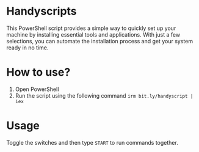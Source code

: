 # Handyscripts
This PowerShell script provides a simple way to quickly set up your machine by installing essential tools and applications. With just a few selections, you can automate the installation process and get your system ready in no time.

# How to use?

1. Open PowerShell
2. Run the script using the following command
``` irm bit.ly/handyscript | iex ```

# Usage
Toggle the switches and then type `START` to run commands together.